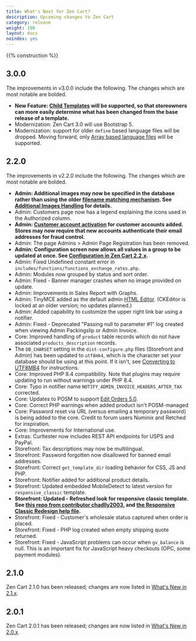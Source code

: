```yaml
---
title: What's Next for Zen Cart? 
description: Upcoming changes to Zen Cart 
category: release
weight: 100
layout: docs
noindex: yes
---
```


{{% construction %}}

## 3.0.0 

The improvements in v3.0.0 include the following.  The changes which are most notable are bolded.

- **New Feature: <a href="https://github.com/zencart/zencart/discussions/6428">Child Templates</a> will be supported, so that storeowners can more easily determine what has been changed from the base release of a template.**
- Modernization: Zen Cart 3.0 will use Bootstrap 5. 
- Modernization: support for older `define` based language files will be dropped.  Moving forward, only [Array based language files](/dev/languages/158_language_files/) will be supported. 

## 2.2.0 

The improvements in v2.2.0 include the following.  The changes which are most notable are bolded.

- **Admin: Additional images may now be specified in the database rather than using the older [filename matching mechanism](/user/images/image_filename_conventions/).  See [Additional Images Handling](/user/images/database/) for details.**
- Admin: Customers page now has a legend explaining the icons used in the Authorized column.
- **Admin: [Customer account activation](/user/orders/customer_approval/#customer-account-activation) for customer accounts added.  Stores may now require that new accounts authenticate their email addresses for fraud control.**
- Admin: The page Admins > Admin Page Registration has been removed.
- **Admin: Configuration screen now allows all values in a group to be updated at once.  See [Configuration in Zen Cart 2.2.x](/user/admin_pages/configuration/v2.2.0/).**
- Admin: Fixed Undefined constant error in `includes/functions/functions_exchange_rates.php`.
- Admin: Modules now grouped by status and sort order. 
- Admin: Fixed - Banner manager crashes when no image provided on update.
- Admin: Improvements in Sales Report with Graphs.
- Admin: TinyMCE added as the default admin  [HTML Editor](/user/running/html_editors). (CKEditor is locked at an older version; no updates planned.)
- Admin: Added capability to customize the upper right link bar using a notifier. 
- Admin: Fixed - Deprecated "Passing null to parameter #1" log created when viewing Admin Packingslip or Admin Invoice.
- Core: Improved handling of `product` table records which do not have associated `products_description` records.
- The `DB_CHARSET` setting in the `dist-configure.php` files (Storefront and Admin) has been updated to `utf8mb4`, which is the character set your database should be using at this point.  If it isn't, see [Converting to UTF8MB4](/user/upgrading/convert_to_utf8/) for instructions.
- Core: Improved PHP 8.4 compatibility. Note that plugins may require updating to run without warnings under PHP 8.4. 
- Core: Typo in notifier name `NOTIFY_ADMIN_INVOICE_HEADERS_AFTER_TAX` corrected.
- Core: Updates to POSM to support [Edit Orders 5.0](https://www.zen-cart.com/downloads.php?do=file&id=2400).
- Core: Correct PHP warnings when added product isn't POSM-managed 
- Core: Password reset via URL (versus emailing a temporary password) is being added to the core.  Credit to forum users Numinix and Retched for inspiration.
- Core: Improvements for International use.
- Extras: Curltester now includes REST API endpoints for USPS and PayPal. 
- Storefront: Tax descriptions may now be multilingual.
- Storefront: Password forgotten now disallowed for banned email addresses.
- Storefront: Correct `get_template_dir` loading behavior for CSS, JS and PHP.
- Storefront: Notifier added for additional product details.
- Storefront: Updated embedded MobileDetect to latest version for `responsive_classic` template.
- **Storefront: Updated - Refreshed look for responsive classic template.  See [this repo from contributor chadlly2003](https://github.com/chadlly2003/zencart_responsive_classic_redesign), and [the Responsive Classic Redesign help file](/user/template/responsive_classic_redesign/).**
- Storefront: Fixed - Customer's wholesale status captured when order is placed.
- Storefront: Fixed - PHP log created when empty shipping quote returned.
- Storefront: Fixed - JavaScript problems can occur when `gv_balance` is null. This is an important fix for JavaScript heavy checkouts (OPC, some payment modules).

## 2.1.0 
Zen Cart 2.1.0 has been released; changes are now listed in [What's New in 2.1.x](/release/whatsnew_2.1.0).

## 2.0.1 
Zen Cart 2.0.1 has been released; changes are now listed in [What's New in 2.0.x](/release/whatsnew_2.0.0.html).

